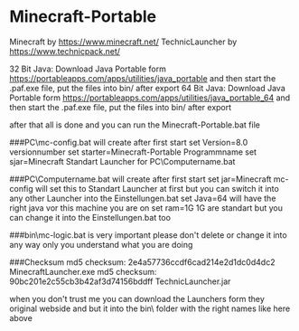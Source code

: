 # Minecraft-Portable
Minecraft by https://www.minecraft.net/
TechnicLauncher by https://www.technicpack.net/

32 Bit Java: Download Java Portable form https://portableapps.com/apps/utilities/java_portable and then start the .paf.exe file, put the files into bin/ after export
64 Bit Java: Download Java Portable form https://portableapps.com/apps/utilities/java_portable_64 and then start the .paf.exe file, put the files into bin/ after export

after that all is done and you can run the Minecraft-Portable.bat file

###PC\mc-config.bat  will create after first start
set Version=8.0 			versionnumber
set starter=Minecraft-Portable		Programmname
set sjar=Minecraft			Standart Launcher for PC\Computername.bat

###PC\Computername.bat  will create after first start
set jar=Minecraft			mc-config will set this to Standart Launcher at first but you can switch it into any other Launcher into the Einstellungen.bat
set Java=64				will have the right java vor this machine you are on
set ram=1G				1G are standart but you can change it into the Einstellungen.bat too

###bin\mc-logic.bat
is very important please don't delete or change it into any way only you understand what you are doing


###Checksum
md5 checksum: 2e4a57736ccdf6cad214e2d1dc0d4dc2  MinecraftLauncher.exe
md5 checksum: 90bc201e2c55cb3b42af3d74156bddff  TechnicLauncher.jar

when you don't trust me you can download the Launchers form they original webside and but it into the bin\ folder with the right names like here above
